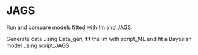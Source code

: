 # JAGS

Run and compare models fitted with lm and JAGS.


Generate data using Data_gen, fit the lm with script_ML and fit a Bayesian model using script_JAGS
